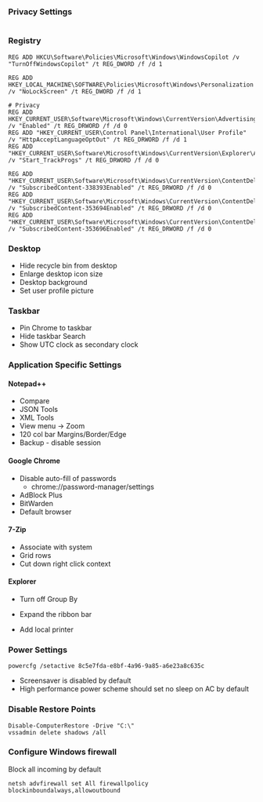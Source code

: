 ### Privacy Settings

```

```

### Registry

```
REG ADD HKCU\Software\Policies\Microsoft\Windows\WindowsCopilot /v "TurnOffWindowsCopilot" /t REG_DWORD /f /d 1

REG ADD HKEY_LOCAL_MACHINE\SOFTWARE\Policies\Microsoft\Windows\Personalization /v "NoLockScreen" /t REG_DWORD /f /d 1

# Privacy
REG ADD HKEY_CURRENT_USER\Software\Microsoft\Windows\CurrentVersion\AdvertisingInfo /v "Enabled" /t REG_DRWORD /f /d 0
REG ADD "HKEY_CURRENT_USER\Control Panel\International\User Profile" /v "HttpAcceptLanguageOptOut" /t REG_DRWORD /f /d 1
REG ADD "HKEY_CURRENT_USER\Software\Microsoft\Windows\CurrentVersion\Explorer\Advanced" /v "Start_TrackProgs" /t REG_DRWORD /f /d 0

REG ADD "HKEY_CURRENT_USER\Software\Microsoft\Windows\CurrentVersion\ContentDeliveryManager" /v "SubscribedContent-338393Enabled" /t REG_DRWORD /f /d 0
REG ADD "HKEY_CURRENT_USER\Software\Microsoft\Windows\CurrentVersion\ContentDeliveryManager" /v "SubscribedContent-353694Enabled" /t REG_DRWORD /f /d 0
REG ADD "HKEY_CURRENT_USER\Software\Microsoft\Windows\CurrentVersion\ContentDeliveryManager" /v "SubscribedContent-353696Enabled" /t REG_DRWORD /f /d 0

```

### Desktop

- Hide recycle bin from desktop
- Enlarge desktop icon size
- Desktop background
- Set user profile picture

### Taskbar

- Pin Chrome to taskbar
- Hide taskbar Search
- Show UTC clock as secondary clock


### Application Specific Settings

#### Notepad++

- Compare
- JSON Tools
- XML Tools
- View menu -> Zoom
- 120 col bar Margins/Border/Edge
- Backup - disable session

#### Google Chrome

- Disable auto-fill of passwords
  * chrome://password-manager/settings
- AdBlock Plus
- BitWarden
- Default browser

#### 7-Zip

- Associate with system
- Grid rows
- Cut down right click context

#### Explorer

- Turn off Group By
- Expand the ribbon bar

- Add local printer


### Power Settings

```
powercfg /setactive 8c5e7fda-e8bf-4a96-9a85-a6e23a8c635c
```

- Screensaver is disabled by default
- High performance power scheme should set no sleep on AC by default


### Disable Restore Points

```
Disable-ComputerRestore -Drive "C:\"
vssadmin delete shadows /all
```


### Configure Windows firewall

Block all incoming by default

```
netsh advfirewall set All firewallpolicy blockinboundalways,allowoutbound
```
